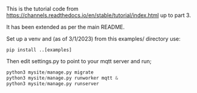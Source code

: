 This is the tutorial code from
https://channels.readthedocs.io/en/stable/tutorial/index.html up to
part 3.

It has been extended as per the main README.

Set up a venv and (as of 3/1/2023) from this examples/ directory use:

    pip install ..[examples]

Then edit settings.py to point to your mqtt server and run;


```python
python3 mysite/manage.py migrate
python3 mysite/manage.py runworker mqtt &
python3 mysite/manage.py runserver
```

